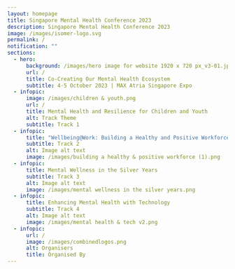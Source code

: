 ```yaml
---
layout: homepage
title: Singapore Mental Health Conference 2023
description: Singapore Mental Health Conference 2023
image: /images/isomer-logo.svg
permalink: /
notification: ""
sections:
  - hero:
      background: /images/hero image for website 1920 x 720 px_v3-01.jpg
      url: /
      title: Co-Creating Our Mental Health Ecosystem
      subtitle: 4-5 October 2023 | MAX Atria Singapore Expo
  - infopic:
      image: /images/children & youth.png
      url: /
      title: Mental Health and Resilience for Children and Youth
      alt: Track Theme
      subtitle: Track 1
  - infopic:
      title: "Wellbeing@Work: Building a Healthy and Positive Workforce"
      subtitle: Track 2
      alt: Image alt text
      image: /images/building a healthy & positive workforce (1).png
  - infopic:
      title: Mental Wellness in the Silver Years
      subtitle: Track 3
      alt: Image alt text
      image: /images/mental wellness in the silver years.png
  - infopic:
      title: Enhancing Mental Health with Technology
      subtitle: Track 4
      alt: Image alt text
      image: /images/mental health & tech v2.png
  - infopic:
      url: /
      image: /images/combinedlogos.png
      alt: Organisers
      title: Organised By
---
```

